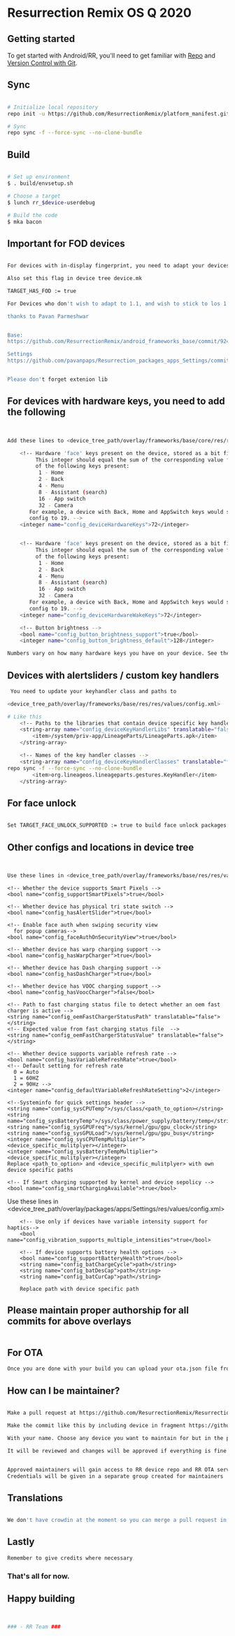 # Resurrection Remix OS Q 2020 #


Getting started
---------------

To get started with Android/RR, you'll need to get
familiar with [Repo](https://source.android.com/source/using-repo.html) and [Version Control with Git](https://source.android.com/source/version-control.html).

Sync 
---------------
```bash

# Initialize local repository
repo init -u https://github.com/ResurrectionRemix/platform_manifest.git -b Q

# Sync
repo sync -f --force-sync --no-clone-bundle
```

Build
---------------

```bash

# Set up environment
$ . build/envsetup.sh

# Choose a target
$ lunch rr_$device-userdebug

# Build the code
$ mka bacon
```


Important for FOD devices 
---------------
```bash

For devices with in-display fingerprint, you need to adapt your devices to FOD 1.1 for things to work properly. FOD1.1 + fod-ext value to call the HAL layer

Also set this flag in device tree device.mk 

TARGET_HAS_FOD := true

For Devices who don't wish to adapt to 1.1, and wish to stick to los 1.0 ext impl, please merge the following two commits in frameworks/base and packages/apps/Settings 

thanks to Pavan Parmeshwar


Base: 
https://github.com/ResurrectionRemix/android_frameworks_base/commit/924543fe17367ffe47637d447875e39af418ff26

Settings
https://github.com/pavanpaps/Resurrection_packages_apps_Settings/commit/2791929c6d60eff416b737f272f6ebe5083fc20b


Please don't forget extenion lib

```
For devices with hardware keys, you need to add the following
---------------
```bash


Add these lines to <device_tree_path/overlay/frameworks/base/core/res/res/values/config.xml>

    <!-- Hardware 'face' keys present on the device, stored as a bit field.
         This integer should equal the sum of the corresponding value for each
         of the following keys present:
          1 - Home
          2 - Back
          4 - Menu
          8 - Assistant (search)
          16 - App switch
          32 - Camera
       For example, a device with Back, Home and AppSwitch keys would set this
       config to 19. -->
    <integer name="config_deviceHardwareKeys">72</integer>


    <!-- Hardware 'face' keys present on the device, stored as a bit field.
         This integer should equal the sum of the corresponding value for each
         of the following keys present:
          1 - Home
          2 - Back
          4 - Menu
          8 - Assistant (search)
          16 - App switch
          32 - Camera
       For example, a device with Back, Home and AppSwitch keys would set this
       config to 19. -->
    <integer name="config_deviceHardwareWakeKeys">72</integer>

    <!-- Button brightness -->
    <bool name="config_button_brightness_support">true</bool>
    <integer name="config_button_brightness_default">128</integer>

Numbers vary on how many hardware keys you have on your device. See the config description for how to add those.

```
Devices with alertsliders / custom key handlers
---------------
```bash
 You need to update your keyhandler class and paths to 

<device_tree_path/overlay/frameworks/base/res/res/values/config.xml>

# Like this 
    <!-- Paths to the libraries that contain device specific key handlers -->
    <string-array name="config_deviceKeyHandlerLibs" translatable="false">
        <item>/system/priv-app/LineageParts/LineageParts.apk</item>
    </string-array>

    <!-- Names of the key handler classes -->
    <string-array name="config_deviceKeyHandlerClasses" translatable="false">
repo sync -f --force-sync --no-clone-bundle
        <item>org.lineageos.lineageparts.gestures.KeyHandler</item>
    </string-array>
```
For face unlock
---------------
```bash

Set TARGET_FACE_UNLOCK_SUPPORTED := true to build face unlock packages. Do this if your device supports face unlock (which it mostly does).
```

Other configs and locations in device tree
---------------
```bash


Use these lines in <device_tree_path/overlay/frameworks/base/res/res/values/config.xml>
```
    <!-- Whether the device supports Smart Pixels --> 
    <bool name="config_supportSmartPixels">true</bool>

    <!-- Whether device has physical tri state switch -->
    <bool name="config_hasAlertSlider">true</bool>

    <!-- Enable face auth when swiping security view  
      for popup cameras-->
    <bool name="config_faceAuthOnSecurityView">true</bool>

    <!-- Whether device has warp charging support -->
    <bool name="config_hasWarpCharger">true</bool>

    <!-- Whether device has Dash charging support -->
    <bool name="config_hasDashCharger">true</bool>

    <!-- Whether device has VOOC charging support -->
    <bool name="config_hasVoocCharger">false</bool>

    <!-- Path to fast charging status file to detect whether an oem fast charger is active -->
    <string name="config_oemFastChargerStatusPath" translatable="false"></string>
    <!-- Expected value from fast charging status file  -->
    <string name="config_oemFastChargerStatusValue" translatable="false"></string>

    <!-- Whether device supports variable refresh rate -->
    <bool name="config_hasVariableRefreshRate">true</bool>
    <!-- Default setting for refresh rate
      0 = Auto
      1 = 60HZ
      2 = 90Hz -->
    <integer name="config_defaultVariableRefreshRateSetting">2</integer>

    <!--Systeminfo for quick settings header -->
    <string name="config_sysCPUTemp">/sys/class/<path_to_option></string>
    <string name="config_sysBatteryTemp">/sys/class/power_supply/battery/temp</string>
    <string name="config_sysGPUFreq">/sys/kernel/gpu/gpu_clock</string>
    <string name="config_sysGPULoad">/sys/kernel/gpu/gpu_busy</string>
    <integer name="config_sysCPUTempMultiplier"><device_specific_mulitplyer></integer>
    <integer name="config_sysBatteryTempMultiplier"><device_specific_mulitplyer></integer>
    Replace <path_to_option> and <device_specific_mulitplyer> with own device specific paths

    <!-- If Smart charging supported by kernel and device sepolicy -->
    <bool name="config_smartChargingAvailable">true</bool>

Use these lines in <device_tree_path/overlay/packages/apps/Settings/res/values/config.xml>
```
    <!-- Use only if devices have variable intensity support for haptics-->
    <bool name="config_vibration_supports_multiple_intensities">true</bool>

    <!-- If device supports battery health options -->
    <bool name="config_supportBatteryHealth">true</bool>
    <string name="config_batChargeCycle">path</string>
    <string name="config_batDesCap">path</string>
    <string name="config_batCurCap">path</string>

    Replace path with device specific path

```

Please maintain proper authorship for all commits for above overlays
---------------
```bash
```

For OTA 
---------------
```bash
Once you are done with your build you can upload your ota.json file from out/product directory if you are a maintainer.
```

How can I be maintainer?
---------------
```bash

Make a pull request at https://github.com/ResurrectionRemix/Resurrection_packages_apps_Settings/blob/Q/res/values/resurrection_device_maintainers_strings.xml

Make the commit like this by including device in fragment https://github.com/ResurrectionRemix/Resurrection_packages_apps_Settings/commit/9686023738c3b09feaa547cb3658d6c2bda737e1

With your name. Choose any device you want to maintain for but in the pull request please post with an xda thread (optional),  device source and kernel source as the commit message

It will be reviewed and changes will be approved if everything is fine


Approved maintainers will gain access to RR device repo and RR OTA server
Credentials will be given in a separate group created for maintainers
```

Translations 
---------------
```bash

We don't have crowdin at the moment so you can merge a pull request in our repos which require translations. Please validate your XMLs first. We will review them and merge them as soon as possible.
```

Lastly 
---------------
```bash
Remember to give credits where necessary
```


### That's all for now. ###

Happy building
---------------
```bash


### - RR Team ###

